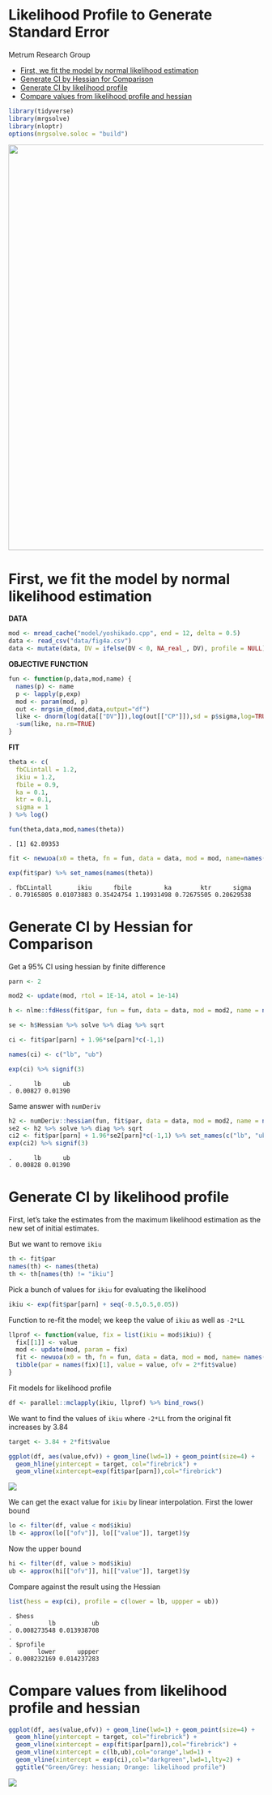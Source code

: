 Likelihood Profile to Generate Standard Error
================
Metrum Research Group

  - [First, we fit the model by normal likelihood
    estimation](#first-we-fit-the-model-by-normal-likelihood-estimation)
  - [Generate CI by Hessian for
    Comparison](#generate-ci-by-hessian-for-comparison)
  - [Generate CI by likelihood
    profile](#generate-ci-by-likelihood-profile)
  - [Compare values from likelihood profile and
    hessian](#compare-values-from-likelihood-profile-and-hessian)

``` r
library(tidyverse)
library(mrgsolve)
library(nloptr)
options(mrgsolve.soloc = "build")
```

<img src="images/profile_likelihood.png" width="800px"></img>

# First, we fit the model by normal likelihood estimation

**DATA**

``` r
mod <- mread_cache("model/yoshikado.cpp", end = 12, delta = 0.5)
data <- read_csv("data/fig4a.csv") 
data <- mutate(data, DV = ifelse(DV < 0, NA_real_, DV), profile = NULL)
```

**OBJECTIVE FUNCTION**

``` r
fun <- function(p,data,mod,name) {
  names(p) <- name
  p <- lapply(p,exp)
  mod <- param(mod, p)
  out <- mrgsim_d(mod,data,output="df")
  like <- dnorm(log(data[["DV"]]),log(out[["CP"]]),sd = p$sigma,log=TRUE)
  -sum(like, na.rm=TRUE)
}
```

**FIT**

``` r
theta <- c(
  fbCLintall = 1.2, 
  ikiu = 1.2, 
  fbile = 0.9, 
  ka = 0.1, 
  ktr = 0.1,
  sigma = 1
) %>% log()

fun(theta,data,mod,names(theta))
```

    . [1] 62.89353

``` r
fit <- newuoa(x0 = theta, fn = fun, data = data, mod = mod, name=names(theta))

exp(fit$par) %>% set_names(names(theta))
```

    . fbCLintall       ikiu      fbile         ka        ktr      sigma 
    . 0.79165805 0.01073883 0.35424754 1.19931498 0.72675505 0.20629538

# Generate CI by Hessian for Comparison

Get a 95% CI using hessian by finite difference

``` r
parn <- 2

mod2 <- update(mod, rtol = 1E-14, atol = 1e-14)

h <- nlme::fdHess(fit$par, fun = fun, data = data, mod = mod2, name = names(theta))

se <- h$Hessian %>% solve %>% diag %>% sqrt 

ci <- fit$par[parn] + 1.96*se[parn]*c(-1,1)

names(ci) <- c("lb", "ub")

exp(ci) %>% signif(3)
```

    .      lb      ub 
    . 0.00827 0.01390

Same answer with
`numDeriv`

``` r
h2 <- numDeriv::hessian(fun, fit$par, data = data, mod = mod2, name = names(theta))
se2 <- h2 %>% solve %>% diag %>% sqrt
ci2 <- fit$par[parn] + 1.96*se2[parn]*c(-1,1) %>% set_names(c("lb", "ub"))
exp(ci2) %>% signif(3)
```

    .      lb      ub 
    . 0.00828 0.01390

# Generate CI by likelihood profile

First, let’s take the estimates from the maximum likelihood estimation
as the new set of initial estimates.

But we want to remove `ikiu`

``` r
th <- fit$par
names(th) <- names(theta)
th <- th[names(th) != "ikiu"]
```

Pick a bunch of values for `ikiu` for evaluating the likelihood

``` r
ikiu <- exp(fit$par[parn] + seq(-0.5,0.5,0.05))
```

Function to re-fit the model; we keep the value of `ikiu` as well as
`-2*LL`

``` r
llprof <- function(value, fix = list(ikiu = mod$ikiu)) {
  fix[[1]] <- value
  mod <- update(mod, param = fix)
  fit <- newuoa(x0 = th, fn = fun, data = data, mod = mod, name= names(th))
  tibble(par = names(fix)[1], value = value, ofv = 2*fit$value)
}
```

Fit models for likelihood profile

``` r
df <- parallel::mclapply(ikiu, llprof) %>% bind_rows()
```

We want to find the values of `ikiu` where `-2*LL` from the original fit
increases by 3.84

``` r
target <- 3.84 + 2*fit$value

ggplot(df, aes(value,ofv)) + geom_line(lwd=1) + geom_point(size=4) + 
  geom_hline(yintercept = target, col="firebrick") + 
  geom_vline(xintercept=exp(fit$par[parn]),col="firebrick") 
```

<img src="figures/llp-unnamed-chunk-11-1.png" style="display: block; margin: auto;" />

We can get the exact value for `ikiu` by linear interpolation. First the
lower bound

``` r
lo <- filter(df, value < mod$ikiu)
lb <- approx(lo[["ofv"]], lo[["value"]], target)$y
```

Now the upper bound

``` r
hi <- filter(df, value > mod$ikiu)
ub <- approx(hi[["ofv"]], hi[["value"]], target)$y
```

Compare against the result using the Hessian

``` r
list(hess = exp(ci), profile = c(lower = lb, uppper = ub))
```

    . $hess
    .          lb          ub 
    . 0.008273548 0.013938708 
    . 
    . $profile
    .       lower      uppper 
    . 0.008232169 0.014237283

# Compare values from likelihood profile and hessian

``` r
ggplot(df, aes(value,ofv)) + geom_line(lwd=1) + geom_point(size=4) + 
  geom_hline(yintercept = target, col="firebrick") + 
  geom_vline(xintercept = exp(fit$par[parn]),col="firebrick") + 
  geom_vline(xintercept = c(lb,ub),col="orange",lwd=1) +
  geom_vline(xintercept = exp(ci),col="darkgreen",lwd=1,lty=2) +
  ggtitle("Green/Grey: hessian; Orange: likelihood profile")
```

<img src="figures/llp-unnamed-chunk-15-1.png" style="display: block; margin: auto;" />
